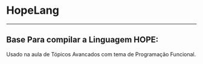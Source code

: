 # HopeLang
---
## Base Para compilar a Linguagem HOPE:
Usado na aula de Tópicos Avancados com tema de Programação Funcional.
